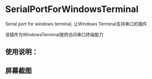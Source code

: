 # SerialPortForWindowsTerminal
Serial port for windows terminal, 让Windows Terminal支持串口的插件

该插件为WindowsTerminal提供访问串口终端能力

## 使用说明：


## 屏幕截图

